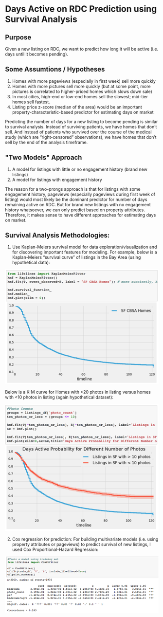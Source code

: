 Days Active on RDC Prediction using Survival Analysis
===================

## Purpose

Given a new listing on RDC, we want to predict how long it will be active (i.e. days until it becomes pending).

## Some Assumtions / Hypotheses

1. Homes with more pageviews (especially in first week) sell more quickly
2. Homes with more pictures sell more quickly (but at some point, more pictures is correlated to higher-priced homes which slows down sale)
3. In most cities, high-end or low-end homes sell the slowest; mid-tier homes sell fastest. 
4. Listing price z-score (median of the area) would be an important property-characteristic-based predictor for estimating days on market

Predicting the number of days for a new listing to become pending is similar to survival analysis. Instead of surviving patients, we have homes that don’t sell. And instead of patients who survived over the course of the medical study (which are “right-censored” observations), we have homes that don’t sell by the end of the analysis timeframe.

## "Two Models" Approach

1. A model for listings with little or no engagement history (brand new listings)
2. A model for listings with engagement history

The reason for a two-prongs approach is that for listings with some engagement history, pageviews (especially pageviews during first week of listing) would most likely be the dominant predictor for number of days remaining active on RDC. But for brand new listings with no engagement history whatsoever, we can only predict based on property attributes. Therefore, it makes sense to have different approaches for estimating days on market.

## Survival Analysis Methodologies:

1. Use Kaplan-Meiers survival model for data exploration/visualization and for discovering important features for modeling. For example, below is a Kaplan-Meiers “survival curve” of listings in the Bay Area (using hypothetical data):

![survival-curve](images/SF_Survival_Curve.png)


Below is a K-M curve for Homes with >20 photos in listing versus homes with <10 photos in listing (again hypothetical dataset):

![survival-curve](images/Photos_Survival_Curve.png)


2. Cox regression for prediction: For building multivariate models (i.e. using property attributes or pageviews) to predict survival of new listings, I used Cox Proportional-Hazard Regression:

![cox](images/Cox.png)


